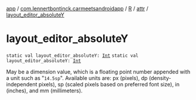 [app](../../../index.md) / [com.lennertbontinck.carmeetsandroidapp](../../index.md) / [R](../index.md) / [attr](index.md) / [layout_editor_absoluteY](./layout_editor_absolute-y.md)

# layout_editor_absoluteY

`static val layout_editor_absoluteY: `[`Int`](https://kotlinlang.org/api/latest/jvm/stdlib/kotlin/-int/index.html)
`static val layout_editor_absoluteY: `[`Int`](https://kotlinlang.org/api/latest/jvm/stdlib/kotlin/-int/index.html)

May be a dimension value, which is a floating point number appended with a unit such as "`14.5sp`". Available units are: px (pixels), dp (density-independent pixels), sp (scaled pixels based on preferred font size), in (inches), and mm (millimeters).

